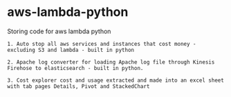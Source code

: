 # aws-lambda-python
Storing code for aws lambda python

	1. Auto stop all aws services and instances that cost money - excluding S3 and lambda - built in python 

	2. Apache log converter for loading Apache log file through Kinesis Firehose to elasticsearch - built in python.

	3. Cost explorer cost and usage extracted and made into an excel sheet with tab pages Details, Pivot and StackedChart